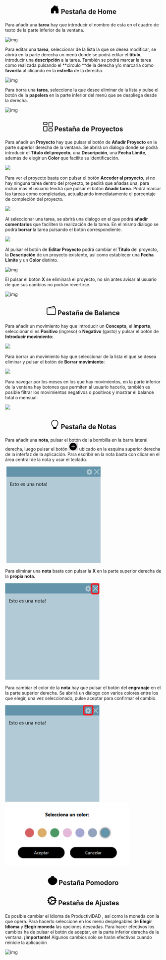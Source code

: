 ## <p align="center"><img src="/github_images/house-door-fill.svg" width="30" /> Pestaña de Home</p> 





Para añadir una **tarea** hay que introducir el nombre de esta en el cuadro de texto de la parte inferior de la ventana.



![img](https://i.imgur.com/V7drLYR.gif)



Para editar una **tarea**, seleccionar de la lista la que se desea modificar, se abrirá en la parte derecha un menú donde se podrá editar el **titulo**, introducir una **descripción** a la tarea. También se podrá marcar la tarea como realizada pulsando el **circulo **de la derecha y/o  marcarla como  **favorita** al clicando en la **estrella** de la derecha.

![img](https://i.imgur.com/IPLGNg6.gif)



Para borra una **tarea**, seleccione la que desee eliminar de la lista y pulse el botón de la **papelera** en la parte inferior del menú que se despliega desde la derecha.

![img](https://i.imgur.com/jFui14f.gif)







## <p align="center"><img src="/github_images/columns-gap.svg" width="30" /> Pestaña de Proyectos</p> 



Para añadir un **Proyecto** hay que pulsar el botón de **Añadir Proyecto** en la parte superior derecha de la ventana. Se abrirá un dialogo donde se podrá introducir el **Titulo del proyecto**, una **Descripción**, una **Fecha Limite**,  además de elegir un **Color** que facilite su identificación.



![](https://i.imgur.com/uLdFMIn.gif)



Para ver el proyecto basta con pulsar el botón **Acceder al proyecto**, si no hay ninguna tarea dentro del proyecto, te pedirá que añadas una, para incluir mas el usuario tendrá que pulsar el botón **Añadir tarea**. Podrá marcar las tareas como completadas, actualizando inmediatamente el porcentaje de compleción del proyecto.



![](https://i.imgur.com/1AWMqrM.gif)



Al seleccionar una tarea, se abrirá una dialogo en el que podrá **añadir comentarios** que faciliten la realización de la tarea. En el mismo dialogo se podrá **borrar** la tarea pulsando el botón correspondiente.



![](https://i.imgur.com/29fvBZw.gif)

Al pulsar el botón de **Editar Proyecto** podrá cambiar el **Titulo** del proyecto, la **Descripción** de un proyecto existente, así como establecer una **Fecha Límite** y un **Color** distinto.

![img](https://i.imgur.com/TtVFRXM.gif)



El pulsar el botón **X** se eliminará el proyecto, no sin antes avisar al usuario de que sus cambios no podrán revertirse.

![img](https://i.imgur.com/RzbGqvr.gif)

## <p align="center"><img src="/github_images/wallet2.svg" width="30" /> Pestaña de Balance</p> 





Para añadir un movimiento hay que introducir un **Concepto**, el **Importe**, seleccionar si es **Positivo** (ingreso) o **Negativo** (gasto) y pulsar el botón de **Introducir movimiento**:



![](https://i.imgur.com/WzD3D8s.gif)



Para borrar un movimiento hay que seleccionar de la lista el que se desea eliminar y pulsar el botón de **Borrar movimiento**:



![](https://i.imgur.com/JMCqL04.gif)



Para navegar por los meses en los que hay movimientos, en la parte inferior de la ventana hay botones que permiten al usuario hacerlo, también es posible filtrar los movimientos negativos o positivos y mostrar el balance total o mensual:



![](https://i.imgur.com/1cauxX1.gif)





## <p align="center"><img src="/github_images/lightbulb.svg" width="30"/> Pestaña de Notas</p>





Para añadir una **nota**, pulsar el botón de la bombilla en la barra lateral derecha, luego pulsar el botón <img src="/github_images/button.png" width="30" /> ubicado en la esquina superior derecha de la interfaz de la aplicación. Para escribir en la nota basta con clicar en el área central de la nota y usar el teclado.

​	<img src="/github_images/nota.png" width="" />



Para eliminar una **nota** basta con pulsar la **X** en la parte superior derecha de la **propia nota.**

<img src="/github_images/notadelete.png" width=""/>



Para cambiar el color de la **nota** hay que pulsar el botón del **engranaje** en el la parte superior derecha. Se abrirá un dialogo con varios colores entre los que elegir, una vez seleccionado, pulse aceptar para confirmar el cambio.

<img src="/github_images/notecolor.png" width="" />  <img src="/github_images/colorchooser.png" width="400" /> 







## <p align="center"><img src="/github_images/tomato.svg"  width="30"/> Pestaña Pomodoro</p> 

## <p align="center"><img src="/github_images/gear-wide-connected.svg" width="30" /> Pestaña de Ajustes</p>

Es posible cambiar el Idioma de ProductiviDAD , así como la moneda con la que opera. Para hacerlo seleccione en los menú desplegables de **Elegir Idioma** y **Elegir moneda** las opciones deseadas.  Para hacer efectivos los cambios ha de pulsar el botón de aceptar, en la parte inferior derecha de la ventana. **¡Importante!** Algunos cambios solo se harán efectivos cuando reinicie la aplicación

![img](https://i.imgur.com/3cJMXw8.gif)



